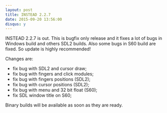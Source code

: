 ```yaml
---
layout: post
title: INSTEAD 2.2.7
date: 2015-09-20 13:56:00
disqus: y
---
```

INSTEAD 2.2.7 is out. This is bugfix only release and it
fixes a lot of bugs in Windows build and others SDL2 builds.
Also some bugs in S60 build are fixed.
So update is highly recommended!

Changes are:

  * fix bug with SDL2 and cursor draw;
  * fix bug with fingers and click modules;
  * fix bug with fingers positions (SDL2);
  * fix bug with cursor positions (SDL2);
  * fix bug with menu and 32 bit float (S60);
  * fix SDL window title on S60;

Binary builds will be available as soon as they are ready.

